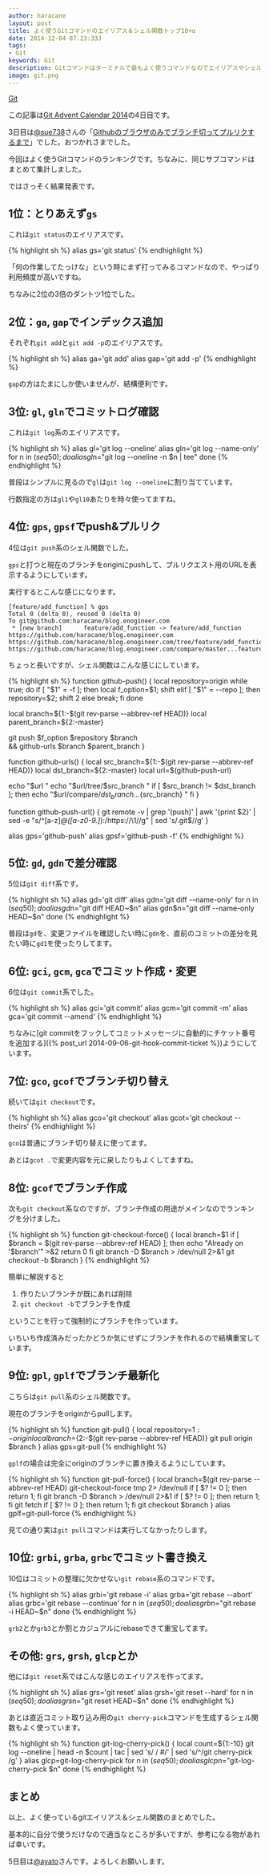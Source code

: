 ```yaml
---
author: haracane
layout: post
title: よく使うGitコマンドのエイリアス＆シェル関数トップ10+α
date: 2014-12-04 07:23:33J
tags:
- Git
keywords: Git
description: Gitコマンドはターミナルで最もよく使うコマンドなのでエイリアスやシェル関数にして実行しているのですが、実際に何をよく使っているか調べてみました。
image: git.png
---
```

<!-- tag_links -->
[Git](/tags/git/)

<!-- content -->
この記事は[Git Advent Calendar 2014](http://qiita.com/advent-calendar/2014/git)の4日目です。

3日目は[@sue738](http://qiita.com/sue738)さんの「[Githubのブラウザのみでブランチ切ってプルリクするまで](http://qiita.com/sue738/items/7b979c554a03441901c6)」でした。おつかれさまでした。

今回はよく使うGitコマンドのランキングです。ちなみに、同じサブコマンドはまとめて集計しました。

ではさっそく結果発表です。

## 1位：とりあえず`gs`

これは`git status`のエイリアスです。

{% highlight sh %}
alias gs='git status'
{% endhighlight %}

「何の作業してたっけな」という時にまず打ってみるコマンドなので、やっぱり利用頻度が高いですね。

ちなみに2位の3倍のダントツ1位でした。

## 2位：`ga`, `gap`でインデックス追加

それぞれ`git add`と`git add -p`のエイリアスです。

{% highlight sh %}
alias ga='git add'
alias gap='git add -p'
{% endhighlight %}

`gap`の方はたまにしか使いませんが、結構便利です。

## 3位: `gl`, `gln`でコミットログ確認

これは`git log`系のエイリアスです。

{% highlight sh %}
alias gl='git log --oneline'
alias gln='git log --name-only'
for n in $(seq 50); do
  alias gl$n="git log --oneline -n $n | tee"
done
{% endhighlight %}

普段はシンプルに見るので`gl`は`git log --oneline`に割り当てています。

行数指定の方は`gl1`や`gl10`あたりを時々使ってますね。

## 4位: `gps`, `gpsf`でpush&プルリク

4位は`git push`系のシェル関数でした。

`gps`と打つと現在のブランチをoriginにpushして、プルリクエスト用のURLを表示するようにしています。

実行するとこんな感じになります。

    [feature/add_function] % gps
    Total 0 (delta 0), reused 0 (delta 0)
    To git@github.com:haracane/blog.enogineer.com
     * [new branch]      feature/add_function -> feature/add_function
    https://github.com/haracane/blog.enogineer.com
    https://github.com/haracane/blog.enogineer.com/tree/feature/add_function
    https://github.com/haracane/blog.enogineer.com/compare/master...feature/add_function

ちょっと長いですが、シェル関数はこんな感じにしています。

{% highlight sh %}
function github-push() {
  local repository=origin
  while true; do
    if [ "$1" = -f ]; then
      local f_option=$1; shift
    elif [ "$1" = --repo ]; then
      repository=$2; shift 2
    else break; fi
  done

  local branch=${1:-$(git rev-parse --abbrev-ref HEAD)}
  local parent_branch=${2:-master}

  git push $f_option $repository $branch \
  && github-urls $branch $parent_branch
}

function github-urls() {
  local src_branch=${1:-$(git rev-parse --abbrev-ref HEAD)}
  local dst_branch=${2:-master}
  local url=$(github-push-url)

  echo "$url "
  echo "$url/tree/$src_branch "
  if [ $src_branch != $dst_branch ]; then
    echo "$url/compare/${dst_branch}...${src_branch} "
  fi
}

function github-push-url() {
  git remote -v | grep '(push)' | awk '{print $2}' | sed -e "s/^[a-z]*@\([a-z0-9\.]*\):/https:\/\/\1\//g" | sed 's/\.git$//g'
}

alias gps='github-push'
alias gpsf='github-push -f'
{% endhighlight %}

## 5位: `gd`, `gdn`で差分確認

5位は`git diff`系です。

{% highlight sh %}
alias gd='git diff'
alias gdn='git diff --name-only'
for n in $(seq 50); do
  alias gd$n="git diff HEAD~$n"
  alias gdn$n="git diff --name-only HEAD~$n"
done
{% endhighlight %}

普段は`gd`を、変更ファイルを確認したい時に`gdn`を、直前のコミットの差分を見たい時に`gd1`を使ったりしてます。

## 6位: `gci`, `gcm`, `gca`でコミット作成・変更

6位は`git commit`系でした。

{% highlight sh %}
alias gci='git commit'
alias gcm='git commit -m'
alias gca='git commit --amend'
{% endhighlight %}

ちなみに[git commitをフックしてコミットメッセージに自動的にチケット番号を追加する]({% post_url 2014-09-06-git-hook-commit-ticket %})ようにしています。

## 7位: `gco`, `gcof`でブランチ切り替え

続いては`git checkout`です。

{% highlight sh %}
alias gco='git checkout'
alias gcot='git checkout --theirs'
{% endhighlight %}

`gco`は普通にブランチ切り替えに使ってます。

あとは`gcot .`で変更内容を元に戻したりもよくしてますね。

## 8位: `gcof`でブランチ作成

次も`git checkout`系なのですが、ブランチ作成の用途がメインなのでランキングを分けました。

{% highlight sh %}
function git-checkout-force() {
  local branch=$1
  if [ $branch = $(git rev-parse --abbrev-ref HEAD) ]; then
    echo "Already on '$branch'" >&2
    return 0
  fi
  git branch -D $branch > /dev/null 2>&1
  git checkout -b $branch
}
{% endhighlight %}

簡単に解説すると

1. 作りたいブランチが既にあれば削除
2. `git checkout -b`でブランチを作成

ということを行って強制的にブランチを作っています。

いちいち作成済みだったかどうか気にせずにブランチを作れるので結構重宝しています。

## 9位: `gpl`, `gplf`でブランチ最新化

こちらは`git pull`系のシェル関数です。

現在のブランチをoriginからpullします。

{% highlight sh %}
function git-pull() {
  local repository=${1:-origin}
  local branch=${2:-$(git rev-parse --abbrev-ref HEAD)}
  git pull origin $branch
}
alias gps=git-pull
{% endhighlight %}

`gplf`の場合は完全にoriginのブランチに置き換えるようにしています。

{% highlight sh %}
function git-pull-force() {
  local branch=$(git rev-parse --abbrev-ref HEAD)
  git-checkout-force tmp 2> /dev/null
  if [ $? != 0 ]; then return 1; fi
  git branch -D $branch > /dev/null 2>&1
  if [ $? != 0 ]; then return 1; fi
  git fetch
  if [ $? != 0 ]; then return 1; fi
  git checkout $branch
}
alias gplf=git-pull-force
{% endhighlight %}

見ての通り実は`git pull`コマンドは実行してなかったりします。

## 10位: `grbi`, `grba`, `grbc`でコミット書き換え

10位はコミットの整理に欠かせない`git rebase`系のコマンドです。

{% highlight sh %}
alias grbi='git rebase -i'
alias grba='git rebase --abort'
alias grbc='git rebase --continue'
for n in $(seq 50); do
  alias grb$n="git rebase -i HEAD~$n"
done
{% endhighlight %}

`grb2`とか`grb3`とか割とカジュアルにrebaseできて重宝してます。

## その他: `grs`, `grsh`, `glcp`とか

他には`git reset`系ではこんな感じのエイリアスを作ってます。

{% highlight sh %}
alias grs='git reset'
alias grsh='git reset --hard'
for n in $(seq 50); do
  alias grs$n="git reset HEAD~$n"
done
{% endhighlight %}

あとは直近コミット取り込み用の`git cherry-pick`コマンドを生成するシェル関数もよく使っています。

{% highlight sh %}
function git-log-cherry-pick() {
  local count=${1:-10}
  git log --oneline | head -n $count | tac | sed 's/ / #/' | sed 's/^/git cherry-pick /g'
}
alias glcp=git-log-cherry-pick
for n in $(seq 50); do
  alias glcp$n="git-log-cherry-pick $n"
done
{% endhighlight %}

## まとめ

以上、よく使っているgitエイリアス＆シェル関数のまとめでした。

基本的に自分で使うだけなので適当なところが多いですが、参考になる物があれば幸いです。

5日目は[@ayato](http://qiita.com/ayato)さんです。よろしくお願いします。
